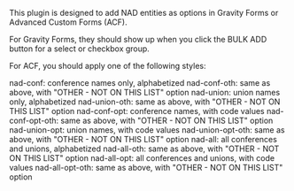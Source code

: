 This plugin is designed to add NAD entities as options in Gravity Forms or Advanced Custom Forms (ACF).

For Gravity Forms, they should show up when you click the BULK ADD button for a select or checkbox group.

For ACF, you should apply one of the following styles:

nad-conf: conference names only, alphabetized
nad-conf-oth: same as above, with "OTHER - NOT ON THIS LIST" option
nad-union: union names only, alphabetized
nad-union-oth: same as above, with "OTHER - NOT ON THIS LIST" option
nad-conf-opt: conference names, with code values
nad-conf-opt-oth: same as above, with "OTHER - NOT ON THIS LIST" option
nad-union-opt: union names, with code values
nad-union-opt-oth: same as above, with "OTHER - NOT ON THIS LIST" option
nad-all: all conferences and unions, alphabetized
nad-all-oth: same as above, with "OTHER - NOT ON THIS LIST" option
nad-all-opt: all conferences and unions, with code values
nad-all-opt-oth: same as above, with "OTHER - NOT ON THIS LIST" option